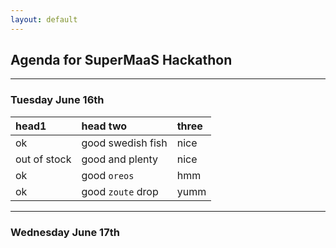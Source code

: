 ```yaml
---
layout: default
---
```


## Agenda for SuperMaaS Hackathon

---

### Tuesday June 16th

| head1        | head two          | three |
|:-------------|:------------------|:------|
| ok           | good swedish fish | nice  |
| out of stock | good and plenty   | nice  |
| ok           | good `oreos`      | hmm   |
| ok           | good `zoute` drop | yumm  |

---

### Wednesday June 17th
